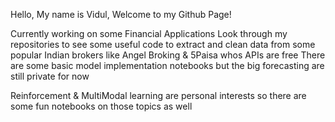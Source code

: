 Hello, My name is Vidul, Welcome to my Github Page!

Currently working on some Financial Applications
Look through my repositories to see some useful code to extract and clean data from some popular Indian brokers like Angel Broking & 5Paisa whos APIs are free
There are some basic model implementation notebooks but the big forecasting are still private for now

Reinforcement & MultiModal learning are personal interests so there are some fun notebooks on those topics as well

